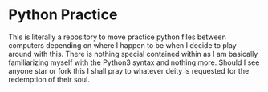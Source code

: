 # Python Practice

This is literally a repository to move practice python files between computers depending on where I happen to be when I decide to play around with this.  There is nothing special contained within as I am basically familiarizing myself with the Python3 syntax and nothing more.  Should I see anyone star or fork this I shall pray to whatever deity is requested for the redemption of their soul.
